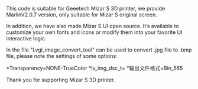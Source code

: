 This code is suitable for Geeetech Mizar S 3D printer, we provide MarlinV2.0.7 version, only suitable for Mizar S original screen.

In addition, we have also made Mizar S UI open source. It’s available to customize your own fonts and icons or modify them into your favorite UI interactive logic.

In the file "Lvgl_image_convert_tool" can be used to convert .jpg file to .bmp file, please note the settings of some options:

*Transparency=NONE-TrueColor
*lv_img_dsc_t=
*输出文件格式=Bin_565

Thank you for supporting Mizar S 3D printer.
